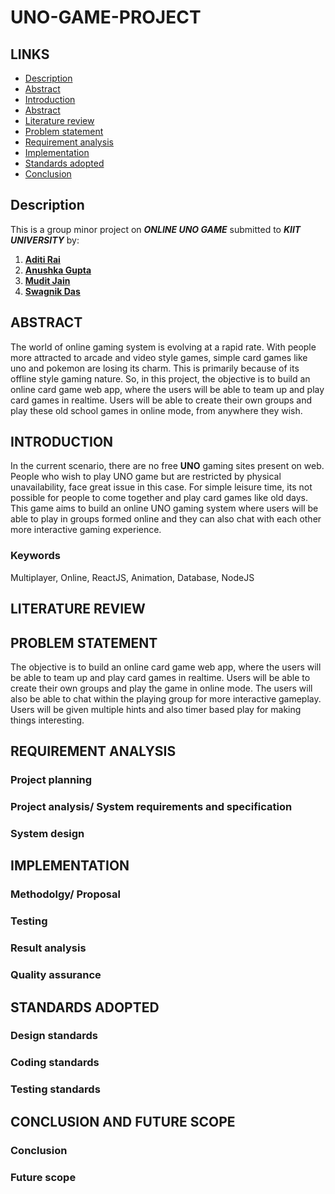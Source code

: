 # UNO-GAME-PROJECT

## LINKS
- [Description](#Description)
- [Abstract](#ABSTRACT)
- [Introduction](#INTRODUCTION)
- [Abstract](#ABSTRACT)
- [Literature review](#LITERATURE-REVIEW)
- [Problem statement](#PROBLEM-STATEMENT)
- [Requirement analysis](#REQUIREMENT-ANALYSIS)
- [Implementation](#IMPLEMENTATION)
- [Standards adopted](#STANDARDS-ADOPTED)
- [Conclusion](#CONCLUSION-AND-FUTURE-SCOPE)

## Description

This is a group minor project on ***ONLINE UNO GAME*** submitted to ***KIIT UNIVERSITY*** by:

1. [**Aditi Rai**](https://github.com/aditirai2306)
2. [**Anushka Gupta**](https://github.com/anushkagupta1027)
3. [**Mudit Jain**](https://github.com/mudit-jain01)
4. [**Swagnik Das**](https://github.com/swagthehooman)

## ABSTRACT
The world of online gaming system is evolving at a rapid rate. With people more attracted to arcade and video style games, simple card games like uno and pokemon are losing its charm. This is primarily because of its offline style gaming nature. So, in this project, the objective is to build an online card game web app, where the users will be able to team up and play card games in realtime. Users will be able to create their own groups and play these old school games in online mode, from anywhere they wish.

## INTRODUCTION
In the current scenario, there are no free **UNO** gaming sites present on web. People who wish to play UNO game but are restricted by physical unavailability, face great issue in this case. For simple leisure time, its not possible for people to come together and play card games like old days. This game aims to build an online UNO gaming system where users will be able to play in groups formed online and they can also chat with each other more interactive gaming experience. 

### Keywords
Multiplayer, Online, ReactJS, Animation, Database, NodeJS


## LITERATURE REVIEW

## PROBLEM STATEMENT
The objective is to build an online card game web app, where the users will be able to team up and play card games in realtime. Users will be able to create their own groups and play the game in online mode. The users will also be able to chat within the playing group for more interactive gameplay. Users will be given multiple hints and also timer based play for making things interesting.

## REQUIREMENT ANALYSIS

### Project planning
### Project analysis/ System requirements and specification
### System design

## IMPLEMENTATION

### Methodolgy/ Proposal
### Testing
### Result analysis
### Quality assurance

## STANDARDS ADOPTED

### Design standards
### Coding standards
### Testing standards


## CONCLUSION AND FUTURE SCOPE

### Conclusion
### Future scope
